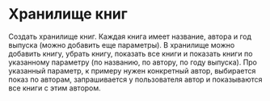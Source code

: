 # Хранилище книг

Создать хранилище книг.
Каждая книга имеет название, автора и год выпуска (можно добавить еще параметры). В хранилище можно добавить книгу, убрать книгу, показать все книги и показать книги по указанному параметру (по названию, по автору, по году выпуска).
Про указанный параметр, к примеру нужен конкретный автор, выбирается показ по авторам, запрашивается у пользователя автор и показываются все книги с этим автором.